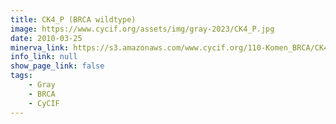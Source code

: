 ```yaml
---
title: CK4_P (BRCA wildtype)
image: https://www.cycif.org/assets/img/gray-2023/CK4_P.jpg
date: 2010-03-25
minerva_link: https://s3.amazonaws.com/www.cycif.org/110-Komen_BRCA/CK4_P/index.html
info_link: null
show_page_link: false
tags:
    - Gray
    - BRCA
    - CyCIF
---
```

